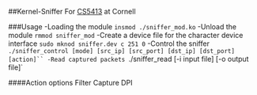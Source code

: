 ##Kernel-Sniffer
For [CS5413](http://www.cs.cornell.edu/courses/CS5413/2014fa/labs/lab3.htm) at Cornell

###Usage
-Loading the module
`insmod ./sniffer_mod.ko`
-Unload the module
`rmmod sniffer_mod`
-Create a device file for the character device interface
`sudo mknod sniffer.dev c 251 0`
-Control the sniffer
`./sniffer_control [mode] [src_ip] [src_port] [dst_ip] [dst_port] [action]``
-Read captured packets
`./sniffer_read [-i input file] [-o output file]`

####Action options
Filter
Capture
DPI